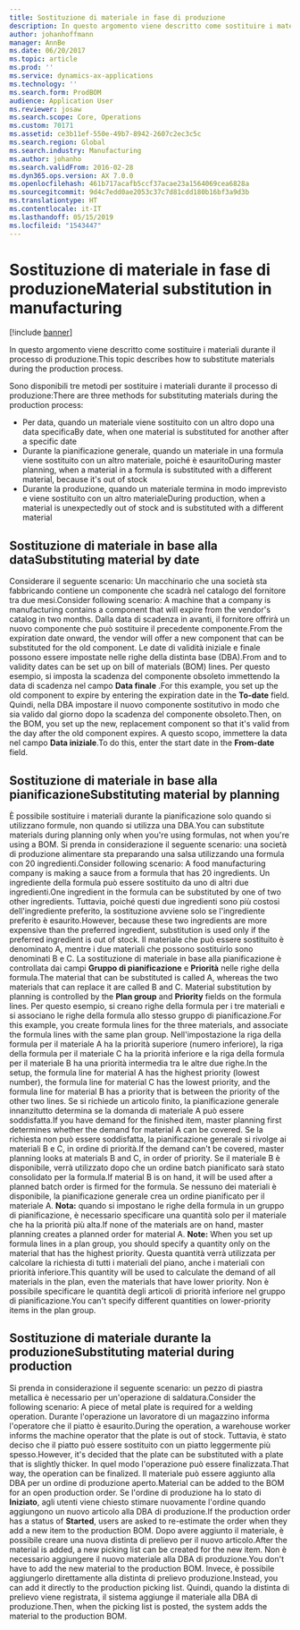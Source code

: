 ```yaml
---
title: Sostituzione di materiale in fase di produzione
description: In questo argomento viene descritto come sostituire i materiali durante il processo di produzione.
author: johanhoffmann
manager: AnnBe
ms.date: 06/20/2017
ms.topic: article
ms.prod: ''
ms.service: dynamics-ax-applications
ms.technology: ''
ms.search.form: ProdBOM
audience: Application User
ms.reviewer: josaw
ms.search.scope: Core, Operations
ms.custom: 70171
ms.assetid: ce3b11ef-550e-49b7-8942-2607c2ec3c5c
ms.search.region: Global
ms.search.industry: Manufacturing
ms.author: johanho
ms.search.validFrom: 2016-02-28
ms.dyn365.ops.version: AX 7.0.0
ms.openlocfilehash: 461b717acafb5ccf37acae23a1564069cea6828a
ms.sourcegitcommit: 9d4c7edd0ae2053c37c7d81cdd180b16bf3a9d3b
ms.translationtype: HT
ms.contentlocale: it-IT
ms.lasthandoff: 05/15/2019
ms.locfileid: "1543447"
---
```

# <a name="material-substitution-in-manufacturing"></a><span data-ttu-id="1b548-103">Sostituzione di materiale in fase di produzione</span><span class="sxs-lookup"><span data-stu-id="1b548-103">Material substitution in manufacturing</span></span>

[!include [banner](../includes/banner.md)]

<span data-ttu-id="1b548-104">In questo argomento viene descritto come sostituire i materiali durante il processo di produzione.</span><span class="sxs-lookup"><span data-stu-id="1b548-104">This topic describes how to substitute materials during the production process.</span></span> 

<span data-ttu-id="1b548-105">Sono disponibili tre metodi per sostituire i materiali durante il processo di produzione:</span><span class="sxs-lookup"><span data-stu-id="1b548-105">There are three methods for substituting materials during the production process:</span></span>

-   <span data-ttu-id="1b548-106">Per data, quando un materiale viene sostituito con un altro dopo una data specifica</span><span class="sxs-lookup"><span data-stu-id="1b548-106">By date, when one material is substituted for another after a specific date</span></span>
-   <span data-ttu-id="1b548-107">Durante la pianificazione generale, quando un materiale in una formula viene sostituito con un altro materiale, poiché è esaurito</span><span class="sxs-lookup"><span data-stu-id="1b548-107">During master planning, when a material in a formula is substituted with a different material, because it's out of stock</span></span>
-   <span data-ttu-id="1b548-108">Durante la produzione, quando un materiale termina in modo imprevisto e viene sostituito con un altro materiale</span><span class="sxs-lookup"><span data-stu-id="1b548-108">During production, when a material is unexpectedly out of stock and is substituted with a different material</span></span>

## <a name="substituting-material-by-date"></a><span data-ttu-id="1b548-109">Sostituzione di materiale in base alla data</span><span class="sxs-lookup"><span data-stu-id="1b548-109">Substituting material by date</span></span>
<span data-ttu-id="1b548-110">Considerare il seguente scenario: Un macchinario che una società sta fabbricando contiene un componente che scadrà nel catalogo del fornitore tra due mesi.</span><span class="sxs-lookup"><span data-stu-id="1b548-110">Consider following scenario: A machine that a company is manufacturing contains a component that will expire from the vendor's catalog in two months.</span></span> <span data-ttu-id="1b548-111">Dalla data di scadenza in avanti, il fornitore offrirà un nuovo componente che può sostituire il precedente componente.</span><span class="sxs-lookup"><span data-stu-id="1b548-111">From the expiration date onward, the vendor will offer a new component that can be substituted for the old component.</span></span> <span data-ttu-id="1b548-112">Le date di validità iniziale e finale possono essere impostate nelle righe della distinta base (DBA).</span><span class="sxs-lookup"><span data-stu-id="1b548-112">From and to validity dates can be set up on bill of materials (BOM) lines.</span></span> <span data-ttu-id="1b548-113">Per questo esempio, si imposta la scadenza del componente obsoleto immettendo la data di scadenza nel campo **Data finale** .</span><span class="sxs-lookup"><span data-stu-id="1b548-113">For this example, you set up the old component to expire by entering the expiration date in the **To-date** field.</span></span> <span data-ttu-id="1b548-114">Quindi, nella DBA impostare il nuovo componente sostitutivo in modo che sia valido dal giorno dopo la scadenza del componente obsoleto.</span><span class="sxs-lookup"><span data-stu-id="1b548-114">Then, on the BOM, you set up the new, replacement component so that it's valid from the day after the old component expires.</span></span> <span data-ttu-id="1b548-115">A questo scopo, immettere la data nel campo **Data iniziale**.</span><span class="sxs-lookup"><span data-stu-id="1b548-115">To do this, enter the start date in the **From-date** field.</span></span>

## <a name="substituting-material-by-planning"></a><span data-ttu-id="1b548-116">Sostituzione di materiale in base alla pianificazione</span><span class="sxs-lookup"><span data-stu-id="1b548-116">Substituting material by planning</span></span>
<span data-ttu-id="1b548-117">È possibile sostituire i materiali durante la pianificazione solo quando si utilizzano formule, non quando si utilizza una DBA.</span><span class="sxs-lookup"><span data-stu-id="1b548-117">You can substitute materials during planning only when you're using formulas, not when you're using a BOM.</span></span> <span data-ttu-id="1b548-118">Si prenda in considerazione il seguente scenario: una società di produzione alimentare sta preparando una salsa utilizzando una formula con 20 ingredienti.</span><span class="sxs-lookup"><span data-stu-id="1b548-118">Consider following scenario: A food manufacturing company is making a sauce from a formula that has 20 ingredients.</span></span> <span data-ttu-id="1b548-119">Un ingrediente della formula può essere sostituito da uno di altri due ingredienti.</span><span class="sxs-lookup"><span data-stu-id="1b548-119">One ingredient in the formula can be substituted by one of two other ingredients.</span></span> <span data-ttu-id="1b548-120">Tuttavia, poiché questi due ingredienti sono più costosi dell'ingrediente preferito, la sostituzione avviene solo se l'ingrediente preferito è esaurito.</span><span class="sxs-lookup"><span data-stu-id="1b548-120">However, because these two ingredients are more expensive than the preferred ingredient, substitution is used only if the preferred ingredient is out of stock.</span></span> <span data-ttu-id="1b548-121">Il materiale che può essere sostituito è denominato A, mentre i due materiali che possono sostituirlo sono denominati B e C. La sostituzione di materiale in base alla pianificazione è controllata dai campi **Gruppo di pianificazione** e **Priorità** nelle righe della formula.</span><span class="sxs-lookup"><span data-stu-id="1b548-121">The material that can be substituted is called A, whereas the two materials that can replace it are called B and C. Material substitution by planning is controlled by the **Plan group** and **Priority** fields on the formula lines.</span></span> <span data-ttu-id="1b548-122">Per questo esempio, si creano righe della formula per i tre materiali e si associano le righe della formula allo stesso gruppo di pianificazione.</span><span class="sxs-lookup"><span data-stu-id="1b548-122">For this example, you create formula lines for the three materials, and associate the formula lines with the same plan group.</span></span> <span data-ttu-id="1b548-123">Nell'impostazione la riga della formula per il materiale A ha la priorità superiore (numero inferiore), la riga della formula per il materiale C ha la priorità inferiore e la riga della formula per il materiale B ha una priorità intermedia tra le altre due righe.</span><span class="sxs-lookup"><span data-stu-id="1b548-123">In the setup, the formula line for material A has the highest priority (lowest number), the formula line for material C has the lowest priority, and the formula line for material B has a priority that is between the priority of the other two lines.</span></span> <span data-ttu-id="1b548-124">Se si richiede un articolo finito, la pianificazione generale innanzitutto determina se la domanda di materiale A può essere soddisfatta.</span><span class="sxs-lookup"><span data-stu-id="1b548-124">If you have demand for the finished item, master planning first determines whether the demand for material A can be covered.</span></span> <span data-ttu-id="1b548-125">Se la richiesta non può essere soddisfatta, la pianificazione generale si rivolge ai materiali B e C, in ordine di priorità.</span><span class="sxs-lookup"><span data-stu-id="1b548-125">If the demand can't be covered, master planning looks at materials B and C, in order of priority.</span></span> <span data-ttu-id="1b548-126">Se il materiale B è disponibile, verrà utilizzato dopo che un ordine batch pianificato sarà stato consolidato per la formula.</span><span class="sxs-lookup"><span data-stu-id="1b548-126">If material B is on hand, it will be used after a planned batch order is firmed for the formula.</span></span> <span data-ttu-id="1b548-127">Se nessuno dei materiali è disponibile, la pianificazione generale crea un ordine pianificato per il materiale A. **Nota:** quando si impostano le righe della formula in un gruppo di pianificazione, è necessario specificare una quantità solo per il materiale che ha la priorità più alta.</span><span class="sxs-lookup"><span data-stu-id="1b548-127">If none of the materials are on hand, master planning creates a planned order for material A. **Note:** When you set up formula lines in a plan group, you should specify a quantity only on the material that has the highest priority.</span></span> <span data-ttu-id="1b548-128">Questa quantità verrà utilizzata per calcolare la richiesta di tutti i materiali del piano, anche i materiali con priorità inferiore.</span><span class="sxs-lookup"><span data-stu-id="1b548-128">This quantity will be used to calculate the demand of all materials in the plan, even the materials that have lower priority.</span></span> <span data-ttu-id="1b548-129">Non è possibile specificare le quantità degli articoli di priorità inferiore nel gruppo di pianificazione.</span><span class="sxs-lookup"><span data-stu-id="1b548-129">You can't specify different quantities on lower-priority items in the plan group.</span></span>

## <a name="substituting-material-during-production"></a><span data-ttu-id="1b548-130">Sostituzione di materiale durante la produzione</span><span class="sxs-lookup"><span data-stu-id="1b548-130">Substituting material during production</span></span>
<span data-ttu-id="1b548-131">Si prenda in considerazione il seguente scenario: un pezzo di piastra metallica è necessario per un'operazione di saldatura.</span><span class="sxs-lookup"><span data-stu-id="1b548-131">Consider the following scenario: A piece of metal plate is required for a welding operation.</span></span> <span data-ttu-id="1b548-132">Durante l'operazione un lavoratore di un magazzino informa l'operatore che il piatto è esaurito.</span><span class="sxs-lookup"><span data-stu-id="1b548-132">During the operation, a warehouse worker informs the machine operator that the plate is out of stock.</span></span> <span data-ttu-id="1b548-133">Tuttavia, è stato deciso che il piatto può essere sostituito con un piatto leggermente più spesso.</span><span class="sxs-lookup"><span data-stu-id="1b548-133">However, it's decided that the plate can be substituted with a plate that is slightly thicker.</span></span> <span data-ttu-id="1b548-134">In quel modo l'operazione può essere finalizzata.</span><span class="sxs-lookup"><span data-stu-id="1b548-134">That way, the operation can be finalized.</span></span> <span data-ttu-id="1b548-135">Il materiale può essere aggiunto alla DBA per un ordine di produzione aperto.</span><span class="sxs-lookup"><span data-stu-id="1b548-135">Material can be added to the BOM for an open production order.</span></span> <span data-ttu-id="1b548-136">Se l'ordine di produzione ha lo stato di **Iniziato**, agli utenti viene chiesto stimare nuovamente l'ordine quando aggiungono un nuovo articolo alla DBA di produzione.</span><span class="sxs-lookup"><span data-stu-id="1b548-136">If the production order has a status of **Started**, users are asked to re-estimate the order when they add a new item to the production BOM.</span></span> <span data-ttu-id="1b548-137">Dopo avere aggiunto il materiale, è possibile creare una nuova distinta di prelievo per il nuovo articolo.</span><span class="sxs-lookup"><span data-stu-id="1b548-137">After the material is added, a new picking list can be created for the new item.</span></span> <span data-ttu-id="1b548-138">Non è necessario aggiungere il nuovo materiale alla DBA di produzione.</span><span class="sxs-lookup"><span data-stu-id="1b548-138">You don't have to add the new material to the production BOM.</span></span> <span data-ttu-id="1b548-139">Invece, è possibile aggiungerlo direttamente alla distinta di prelievo produzione.</span><span class="sxs-lookup"><span data-stu-id="1b548-139">Instead, you can add it directly to the production picking list.</span></span> <span data-ttu-id="1b548-140">Quindi, quando la distinta di prelievo viene registrata, il sistema aggiunge il materiale alla DBA di produzione.</span><span class="sxs-lookup"><span data-stu-id="1b548-140">Then, when the picking list is posted, the system adds the material to the production BOM.</span></span>



